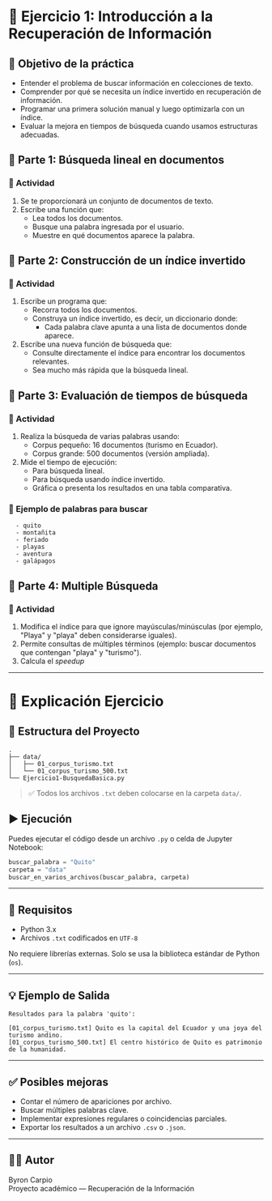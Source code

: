 # 🧠 Ejercicio 1: Introducción a la Recuperación de Información

## 🎯 Objetivo de la práctica
- Entender el problema de buscar información en colecciones de texto.
- Comprender por qué se necesita un índice invertido en recuperación de información.
- Programar una primera solución manual y luego optimizarla con un índice.
- Evaluar la mejora en tiempos de búsqueda cuando usamos estructuras adecuadas.


## 📌 Parte 1: Búsqueda lineal en documentos
### 🔧 Actividad
1. Se te proporcionará un conjunto de documentos de texto.
2. Escribe una función que:
    - Lea todos los documentos.
    - Busque una palabra ingresada por el usuario.
    - Muestre en qué documentos aparece la palabra.
  
## 📌 Parte 2: Construcción de un índice invertido
### 🔧 Actividad
1. Escribe un programa que:
   - Recorra todos los documentos.
   - Construya un índice invertido, es decir, un diccionario donde:
      - Cada palabra clave apunta a una lista de documentos donde aparece.
3. Escribe una nueva función de búsqueda que:
   - Consulte directamente el índice para encontrar los documentos relevantes.
   - Sea mucho más rápida que la búsqueda lineal.
  
## 📌 Parte 3: Evaluación de tiempos de búsqueda
### 🔧 Actividad
1. Realiza la búsqueda de varias palabras usando:
   - Corpus pequeño: 16 documentos (turismo en Ecuador).
   - Corpus grande: 500 documentos (versión ampliada).
2. Mide el tiempo de ejecución:
   - Para búsqueda lineal.
   - Para búsqueda usando índice invertido.
   - Gráfica o presenta los resultados en una tabla comparativa.
### 📄 Ejemplo de palabras para buscar
      - quito
      - montañita
      - feriado
      - playas
      - aventura
      - galápagos

## 📌 Parte 4: Multiple Búsqueda
### 🔧 Actividad
1. Modifica el índice para que ignore mayúsculas/minúsculas (por ejemplo, "Playa" y "playa" deben considerarse iguales).
2. Permite consultas de múltiples términos (ejemplo: buscar documentos que contengan "playa" y "turismo").
3. Calcula el _speedup_

----

# 📄 Explicación Ejercicio

## 📂 Estructura del Proyecto

```
.
├── data/
│   ├── 01_corpus_turismo.txt
│   └── 01_corpus_turismo_500.txt
└── Ejercicio1-BusquedaBasica.py
```

> ✅ Todos los archivos `.txt` deben colocarse en la carpeta `data/`.

## ▶️ Ejecución

Puedes ejecutar el código desde un archivo `.py` o celda de Jupyter Notebook:

```python
buscar_palabra = "Quito"
carpeta = "data"
buscar_en_varios_archivos(buscar_palabra, carpeta)
```

---

## 📌 Requisitos

- Python 3.x
- Archivos `.txt` codificados en `UTF-8`

No requiere librerías externas. Solo se usa la biblioteca estándar de Python (`os`).

---

## 💡 Ejemplo de Salida

```
Resultados para la palabra 'quito':

[01_corpus_turismo.txt] Quito es la capital del Ecuador y una joya del turismo andino.
[01_corpus_turismo_500.txt] El centro histórico de Quito es patrimonio de la humanidad.
```

---

## ✅ Posibles mejoras

- Contar el número de apariciones por archivo.
- Buscar múltiples palabras clave.
- Implementar expresiones regulares o coincidencias parciales.
- Exportar los resultados a un archivo `.csv` o `.json`.

---

## 🧑‍💻 Autor

Byron Carpio  
Proyecto académico — Recuperación de la Información
